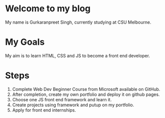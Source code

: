 # Welcome to my blog

My name is Gurkaranpreet Singh, currently studying at CSU Melbourne.

# My Goals
My aim is to learn HTML, CSS and JS to become a front end developer.

# Steps 
1. Complete Web Dev Beginner Course from Microsoft available on GitHub.
2. After completion, create my own portfolio and deploy it on github pages.
3. Choose one JS front end framework and learn it.
4. Create projects using framework and putup on my portfolio.
5. Apply for front end internships.
